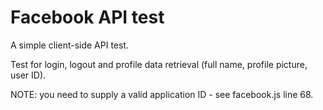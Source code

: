 # Facebook API test

A simple client-side API test.

Test for login, logout and profile data retrieval (full name, profile picture, user ID).

NOTE: you need to supply a valid application ID - see facebook.js line 68.
